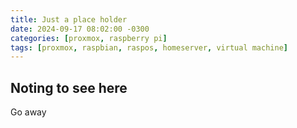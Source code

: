 ```yaml
---
title: Just a place holder
date: 2024-09-17 08:02:00 -0300
categories: [proxmox, raspberry pi]
tags: [proxmox, raspbian, raspos, homeserver, virtual machine]
---
```


## Noting to see here

Go away